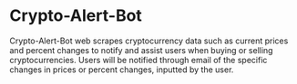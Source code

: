 # Crypto-Alert-Bot

Crypto-Alert-Bot web scrapes cryptocurrency data such as current prices and percent changes to notify and assist users when buying or selling cryptocurrencies. Users will be notified through email of the specific changes in prices or percent changes, inputted by the user. 
